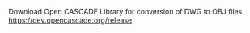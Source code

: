 
Download Open CASCADE Library for conversion of DWG to OBJ files
https://dev.opencascade.org/release
